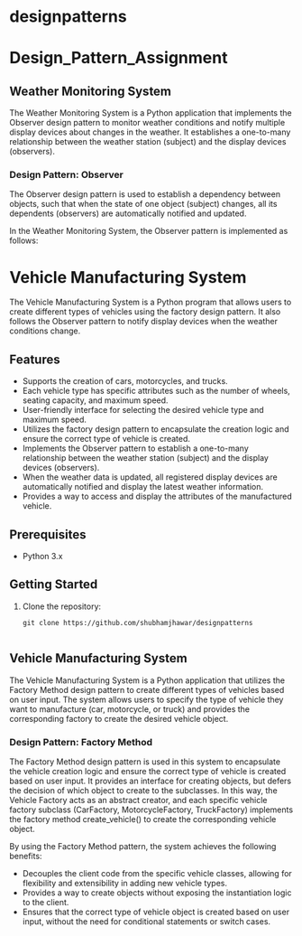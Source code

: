 # designpatterns
# Design_Pattern_Assignment

## Weather Monitoring System
The Weather Monitoring System is a Python application that implements the Observer design pattern to monitor weather conditions and notify multiple display devices about changes in the weather. It establishes a one-to-many relationship between the weather station (subject) and the display devices (observers).

### Design Pattern: Observer
The Observer design pattern is used to establish a dependency between objects, such that when the state of one object (subject) changes, all its dependents (observers) are automatically notified and updated.

In the Weather Monitoring System, the Observer pattern is implemented as follows:

# Vehicle Manufacturing System

The Vehicle Manufacturing System is a Python program that allows users to create different types of vehicles using the factory design pattern. It also follows the Observer pattern to notify display devices when the weather conditions change.

## Features

- Supports the creation of cars, motorcycles, and trucks.
- Each vehicle type has specific attributes such as the number of wheels, seating capacity, and maximum speed.
- User-friendly interface for selecting the desired vehicle type and maximum speed.
- Utilizes the factory design pattern to encapsulate the creation logic and ensure the correct type of vehicle is created.
- Implements the Observer pattern to establish a one-to-many relationship between the weather station (subject) and the display devices (observers).
- When the weather data is updated, all registered display devices are automatically notified and display the latest weather information.
- Provides a way to access and display the attributes of the manufactured vehicle.

## Prerequisites

- Python 3.x

## Getting Started

1. Clone the repository:

   ```shell
   git clone https://github.com/shubhamjhawar/designpatterns


## Vehicle Manufacturing System
The Vehicle Manufacturing System is a Python application that utilizes the Factory Method design pattern to create different types of vehicles based on user input. The system allows users to specify the type of vehicle they want to manufacture (car, motorcycle, or truck) and provides the corresponding factory to create the desired vehicle object.


### Design Pattern: Factory Method
The Factory Method design pattern is used in this system to encapsulate the vehicle creation logic and ensure the correct type of vehicle is created based on user input. It provides an interface for creating objects, but defers the decision of which object to create to the subclasses. In this way, the Vehicle Factory acts as an abstract creator, and each specific vehicle factory subclass (CarFactory, MotorcycleFactory, TruckFactory) implements the factory method create_vehicle() to create the corresponding vehicle object.

By using the Factory Method pattern, the system achieves the following benefits:

 -  Decouples the client code from the specific vehicle classes, allowing for flexibility and extensibility in    adding new vehicle types.
- Provides a way to create objects without exposing the instantiation logic to the client.
- Ensures that the correct type of vehicle object is created based on user input, without the need for conditional statements or switch cases.

